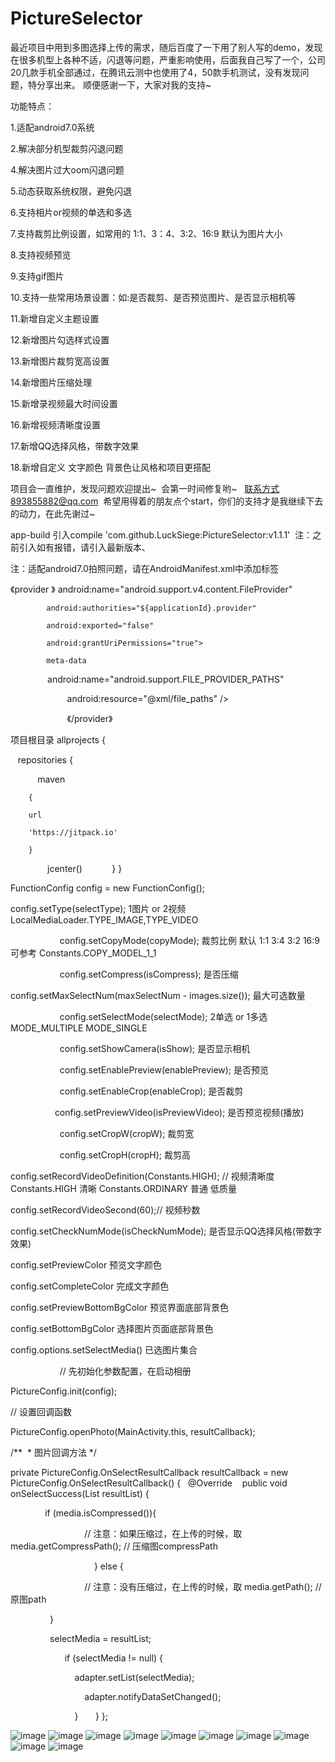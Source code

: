 # PictureSelector
最近项目中用到多图选择上传的需求，随后百度了一下用了别人写的demo，发现在很多机型上各种不适，闪退等问题，严重影响使用，后面我自己写了一个，公司20几款手机全部通过，在腾讯云测中也使用了4，50款手机测试，没有发现问题，特分享出来。
顺便感谢一下，大家对我的支持~

功能特点： 

1.适配android7.0系统

2.解决部分机型裁剪闪退问题

4.解决图片过大oom闪退问题

5.动态获取系统权限，避免闪退

6.支持相片or视频的单选和多选

7.支持裁剪比例设置，如常用的  1:1、3：4、3:2、16:9 默认为图片大小

8.支持视频预览

9.支持gif图片

10.支持一些常用场景设置：如:是否裁剪、是否预览图片、是否显示相机等


11.新增自定义主题设置


12.新增图片勾选样式设置


13.新增图片裁剪宽高设置


14.新增图片压缩处理


15.新增录视频最大时间设置


16.新增视频清晰度设置


17.新增QQ选择风格，带数字效果


18.新增自定义 文字颜色 背景色让风格和项目更搭配


项目会一直维护，发现问题欢迎提出~  会第一时间修复哟~   联系方式893855882@qq.com  希望用得着的朋友点个start，你们的支持才是我继续下去的动力，在此先谢过~

app-build 引入compile 'com.github.LuckSiege:PictureSelector:v1.1.1'  注：之前引入如有报错，请引入最新版本、

注：适配android7.0拍照问题，请在AndroidManifest.xml中添加标签

《provider 》
android:name="android.support.v4.content.FileProvider"

            android:authorities="${applicationId}.provider"
            
            android:exported="false"
            
            android:grantUriPermissions="true">
            
            meta-data
                  android:name="android.support.FILE_PROVIDER_PATHS"
                  
                        android:resource="@xml/file_paths" /> 
                        
                        《/provider》



项目根目录
allprojects {

    repositories {
    
    
        maven 
        
        { 
        
        url 
        
        'https://jitpack.io' 
        
        }
        
        jcenter()
        
    }
}


FunctionConfig config = new FunctionConfig();


config.setType(selectType); 1图片 or 2视频 LocalMediaLoader.TYPE_IMAGE,TYPE_VIDEO

                   
config.setCopyMode(copyMode); 裁剪比例 默认 1:1 3:4 3:2 16:9 可参考 Constants.COPY_MODEL_1_1

                    
config.setCompress(isCompress); 是否压缩


config.setMaxSelectNum(maxSelectNum - images.size()); 最大可选数量

                    
config.setSelectMode(selectMode); 2单选 or 1多选 MODE_MULTIPLE MODE_SINGLE

                    
config.setShowCamera(isShow); 是否显示相机

                    
config.setEnablePreview(enablePreview); 是否预览

                    
config.setEnableCrop(enableCrop); 是否裁剪

                   
config.setPreviewVideo(isPreviewVideo); 是否预览视频(播放)

                    
config.setCropW(cropW); 裁剪宽

                    
config.setCropH(cropH); 裁剪高


config.setRecordVideoDefinition(Constants.HIGH); // 视频清晰度 Constants.HIGH 清晰 Constants.ORDINARY 普通 低质量


config.setRecordVideoSecond(60);// 视频秒数


config.setCheckNumMode(isCheckNumMode); 是否显示QQ选择风格(带数字效果)


config.setPreviewColor 预览文字颜色


config.setCompleteColor 完成文字颜色


config.setPreviewBottomBgColor 预览界面底部背景色


config.setBottomBgColor 选择图片页面底部背景色


config.options.setSelectMedia() 已选图片集合

                    
// 先初始化参数配置，在启动相册

 
PictureConfig.init(config);

// 设置回调函数

PictureConfig.openPhoto(MainActivity.this, resultCallback);

 /**
  * 图片回调方法
 */

private PictureConfig.OnSelectResultCallback resultCallback = new PictureConfig.OnSelectResultCallback() {
    @Override
    public void onSelectSuccess(List<LocalMedia> resultList) {
    
    
            if (media.isCompressed()){
            
                    
            // 注意：如果压缩过，在上传的时候，取 media.getCompressPath(); // 压缩图compressPath
            
                        
            } else {
            
                    
            // 注意：没有压缩过，在上传的时候，取 media.getPath(); // 原图path
            
       
            }
            
    
             selectMedia = resultList;
             
             
            if (selectMedia != null) {
            
            
                adapter.setList(selectMedia);
                
                
                adapter.notifyDataSetChanged();
                
                
            }
        }
  };
  
![image](https://github.com/LuckSiege/PictureSelector/blob/master/image/A574F86A9A9F42A77D03B0ACC9E761C9.jpg)
![image](https://github.com/LuckSiege/PictureSelector/blob/master/image/ABE302D298BD56DEC871F4464E64646F.jpg)
![image](https://github.com/LuckSiege/PictureSelector/blob/master/image/3483AB11C78AF4C6DCC408504768A138.jpg)
![image](https://github.com/LuckSiege/PictureSelector/blob/master/image/66C119A6BD918EAF9418324836C34BA6.jpg)
![image](https://github.com/LuckSiege/PictureSelector/blob/master/image/5F1513BFD9490AF153E3E30840964FB1.jpg)
![image](https://github.com/LuckSiege/PictureSelector/blob/master/image/BA7C4A038613182020DA9CE0152DA5D4.jpg)
![image](https://github.com/LuckSiege/PictureSelector/blob/master/image/0F918EB15954836F59A95A3F7E0D2012.jpg)
![image](https://github.com/LuckSiege/PictureSelector/blob/master/image/2AEDE4E52CC095F5896E066C59DDDF85.jpg)
![image](https://github.com/LuckSiege/PictureSelector/blob/master/image/36C818DEDF2A5AA745CD699FBBF67E7F.jpg)
![image](https://github.com/LuckSiege/PictureSelector/blob/master/image/9B433C9C47C3FCA7BC42D6E3B6F27698.jpg)
